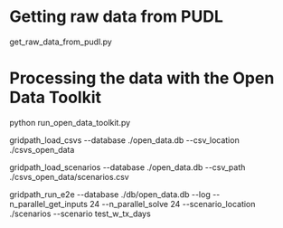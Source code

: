 # Getting raw data from PUDL
get_raw_data_from_pudl.py



# Processing the data with the Open Data Toolkit

python run_open_data_toolkit.py

gridpath_load_csvs --database ./open_data.db --csv_location ./csvs_open_data

gridpath_load_scenarios --database ./open_data.db --csv_path ./csvs_open_data/scenarios.csv

gridpath_run_e2e --database ./db/open_data.db --log --n_parallel_get_inputs 24 --n_parallel_solve 24 --scenario_location ./scenarios --scenario test_w_tx_days

